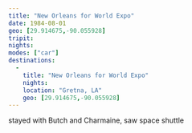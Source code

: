 ```yaml
---
title: "New Orleans for World Expo"
date: 1984-08-01
geo: [29.914675,-90.055928]
tripit:
nights:
modes: ["car"]
destinations:
  -
    title: "New Orleans for World Expo"
    nights:
    location: "Gretna, LA"
    geo: [29.914675,-90.055928]
---
```


stayed with Butch and Charmaine, saw space shuttle
